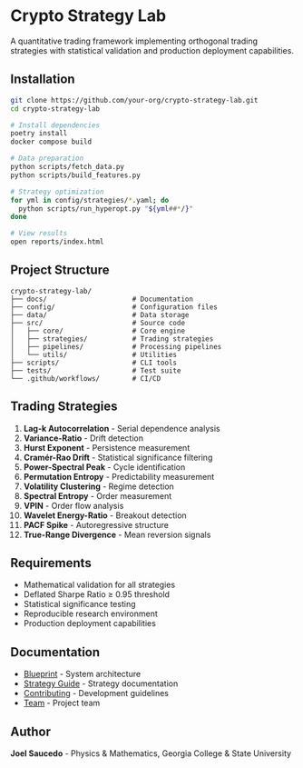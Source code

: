 # Crypto Strategy Lab

A quantitative trading framework implementing orthogonal trading strategies with statistical validation and production deployment capabilities.

## Installation

```bash
git clone https://github.com/your-org/crypto-strategy-lab.git
cd crypto-strategy-lab

# Install dependencies
poetry install
docker compose build

# Data preparation
python scripts/fetch_data.py
python scripts/build_features.py

# Strategy optimization
for yml in config/strategies/*.yaml; do
  python scripts/run_hyperopt.py "${yml##*/}"
done

# View results
open reports/index.html
```

## Project Structure

```
crypto-strategy-lab/
├── docs/                     # Documentation
├── config/                   # Configuration files
├── data/                     # Data storage
├── src/                      # Source code
│   ├── core/                 # Core engine
│   ├── strategies/           # Trading strategies
│   ├── pipelines/            # Processing pipelines
│   └── utils/                # Utilities
├── scripts/                  # CLI tools
├── tests/                    # Test suite
└── .github/workflows/        # CI/CD
```

## Trading Strategies

1. **Lag-k Autocorrelation** - Serial dependence analysis
2. **Variance-Ratio** - Drift detection
3. **Hurst Exponent** - Persistence measurement
4. **Cramér-Rao Drift** - Statistical significance filtering
5. **Power-Spectral Peak** - Cycle identification
6. **Permutation Entropy** - Predictability measurement
7. **Volatility Clustering** - Regime detection
8. **Spectral Entropy** - Order measurement
9. **VPIN** - Order flow analysis
10. **Wavelet Energy-Ratio** - Breakout detection
11. **PACF Spike** - Autoregressive structure
12. **True-Range Divergence** - Mean reversion signals

## Requirements

- Mathematical validation for all strategies
- Deflated Sharpe Ratio ≥ 0.95 threshold
- Statistical significance testing
- Reproducible research environment
- Production deployment capabilities

## Documentation

- [Blueprint](docs/BLUEPRINT.md) - System architecture
- [Strategy Guide](docs/STRATEGY_GUIDE.md) - Strategy documentation
- [Contributing](docs/CONTRIBUTING.md) - Development guidelines
- [Team](docs/TEAM.md) - Project team

## Author

**Joel Saucedo** - Physics & Mathematics, Georgia College & State University
